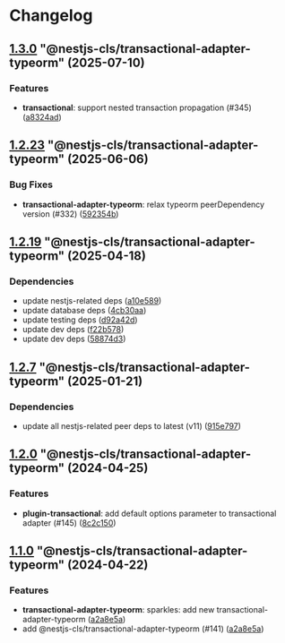 # Changelog

<!-- MONODEPLOY:BELOW -->

## [1.3.0](https://github.com/Papooch/nestjs-cls/compare/@nestjs-cls/transactional-adapter-typeorm@1.2.24...@nestjs-cls/transactional-adapter-typeorm@1.3.0) "@nestjs-cls/transactional-adapter-typeorm" (2025-07-10)<a name="1.3.0"></a>

### Features

* **transactional**: support nested transaction propagation (#345) ([a8324ad](https://github.com/Papooch/nestjs-cls/commits/a8324ad))




## [1.2.23](https://github.com/Papooch/nestjs-cls/compare/@nestjs-cls/transactional-adapter-typeorm@1.2.22...@nestjs-cls/transactional-adapter-typeorm@1.2.23) "@nestjs-cls/transactional-adapter-typeorm" (2025-06-06)<a name="1.2.23"></a>

### Bug Fixes

* **transactional-adapter-typeorm**: relax typeorm peerDependency version (#332) ([592354b](https://github.com/Papooch/nestjs-cls/commits/592354b))




## [1.2.19](https://github.com/Papooch/nestjs-cls/compare/@nestjs-cls/transactional-adapter-typeorm@1.2.18...@nestjs-cls/transactional-adapter-typeorm@1.2.19) "@nestjs-cls/transactional-adapter-typeorm" (2025-04-18)<a name="1.2.19"></a>

### Dependencies

* update nestjs-related deps ([a10e589](https://github.com/Papooch/nestjs-cls/commits/a10e589))
* update database deps ([4cb30aa](https://github.com/Papooch/nestjs-cls/commits/4cb30aa))
* update testing deps ([d92a42d](https://github.com/Papooch/nestjs-cls/commits/d92a42d))
* update dev deps ([f22b578](https://github.com/Papooch/nestjs-cls/commits/f22b578))
* update dev deps ([58874d3](https://github.com/Papooch/nestjs-cls/commits/58874d3))




## [1.2.7](https://github.com/Papooch/nestjs-cls/compare/@nestjs-cls/transactional-adapter-typeorm@1.2.6...@nestjs-cls/transactional-adapter-typeorm@1.2.7) "@nestjs-cls/transactional-adapter-typeorm" (2025-01-21)<a name="1.2.7"></a>

### Dependencies

* update all nestjs-related peer deps to latest (v11) ([915e797](https://github.com/Papooch/nestjs-cls/commits/915e797))




## [1.2.0](https://github.com/Papooch/nestjs-cls/compare/@nestjs-cls/transactional-adapter-typeorm@1.1.0...@nestjs-cls/transactional-adapter-typeorm@1.2.0) "@nestjs-cls/transactional-adapter-typeorm" (2024-04-25)<a name="1.2.0"></a>

### Features

* **plugin-transactional**: add default options parameter to transactional adapter  (#145) ([8c2c150](https://github.com/Papooch/nestjs-cls/commits/8c2c150))




## [1.1.0](https://github.com/Papooch/nestjs-cls/compare/@nestjs-cls/transactional-adapter-typeorm@1.0.0...@nestjs-cls/transactional-adapter-typeorm@1.1.0) "@nestjs-cls/transactional-adapter-typeorm" (2024-04-22)<a name="1.1.0"></a>

### Features

* **transactional-adapter-typeorm**: sparkles: add new transactional-adapter-typeorm ([a2a8e5a](https://github.com/Papooch/nestjs-cls/commits/a2a8e5a))
* add @nestjs-cls/transactional-adapter-typeorm (#141) ([a2a8e5a](https://github.com/Papooch/nestjs-cls/commits/a2a8e5a))


